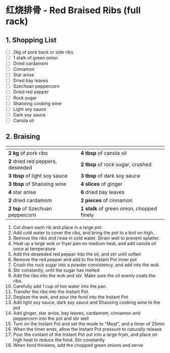 # 红烧排骨 - Red Braised Ribs (full rack)

## 1. Shopping List
- [ ] 2kg of pork back or side ribs
- [ ] 1 stalk of green onion
- [ ] Dried cardamom
- [ ] Cinnamon
- [ ] Star anise
- [ ] Dried bay leaves
- [ ] Szechuan peppercorn
- [ ] Dried red pepper
- [ ] Rock sugar
- [ ] Shaoxing cooking wine
- [ ] Light soy sauce
- [ ] Dark soy sauce
- [ ] Canola oil

## 2. Braising
|<!-- -->|<!-- -->|
|---|---|
| **2 kg** of pork ribs |**4 tbsp** of canola oil |
| **2** dried red peppers, deseeded | **2 tbsp** of rock sugar, crushed |
| **3 tbsp** of light soy sauce | **3 tbsp** of dark soy sauce |
| **3 tbsp** of Shaoxing wine | **4 slices** of ginger |
| **4** star anise | **6** dried bay leaves |
| **2** dried cardamom |  **2 pieces** of cinnamon |
| **2 tsp** of Szechuan peppercorn | **1 stalk** of green onion, chopped finely |

1. Cut down each rib and place in a large pot.
2. Add cold water to cover the ribs, and bring the pot to a boil on high.
3. Remove the ribs and rinse in cold water. Strain well to prevent splatter.
4. Heat up a large wok or fryer pan on medium heat, and add canola oil once at temperature 
5. Add the deseeded red pepper into the oil, and stir until soften
6. Remove the red pepper and add to the Instant Pot inner pot
7. Crush the rock sugar into a powder consistency, and add into the wok
8. Stir constantly, until the sugar has melted
9. Add the ribs into the wok and stir. Make sure the oil evenly coats the ribs.
10. Carefully add 1 cup of hot water into the pan.
11. Transfer the ribs into the Instant Pot.
12. Deglaze the wok, and pour the fond into the Instant Pot
13. Add light soy sauce, dark soy sauce and Shaoxing cooking wine to the pot
14. Add ginger, star anise, bay leaves, cardamom, cinnamon and peppercorn into the pot and stir well
15. Turn on the Instant Pot and set the mode to "Meat", and a timer of 25min
16. When the timer ends, allow the Instant Pot pressure to naturally release
17. Pour the contant of the Instant Pot out into a large fryer, and place on high heat to reduce the fond. Stir constantly
18. When fond thickens, add the chopped green onions and serve